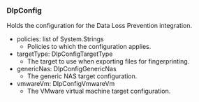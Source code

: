 ### DlpConfig
Holds the configuration for the Data Loss Prevention integration.

- policies: list of System.Strings
  - Policies to which the configuration applies.
- targetType: DlpConfigTargetType
  - The target to use when exporting files for fingerprinting.
- genericNas: DlpConfigGenericNas
  - The generic NAS target configuration.
- vmwareVm: DlpConfigVmwareVm
  - The VMware virtual machine target configuration.
